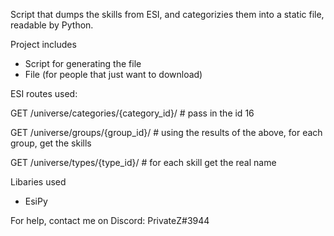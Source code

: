 Script that dumps the skills from ESI, and categorizies them into a static file, readable by Python.

Project includes
- Script for generating the file
- File (for people that just want to download)

ESI routes used:

GET /universe/categories/{category_id}/ # pass in the id 16

GET /universe/groups/{group_id}/ # using the results of the above, for each group, get the skills

GET /universe/types/{type_id}/ # for each skill get the real name

Libaries used
- EsiPy

For help, contact me on Discord: PrivateZ#3944